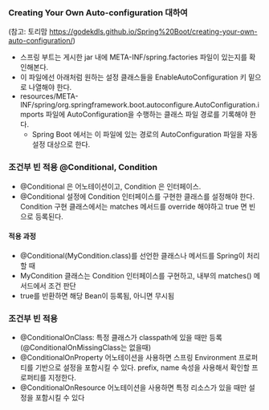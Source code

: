 ### Creating Your Own Auto-configuration 대하여
(참고: 토리맘 https://godekdls.github.io/Spring%20Boot/creating-your-own-auto-configuration/)
 * 스프링 부트는 게시한 jar 내에 META-INF/spring.factories 파일이 있는지를 확인해본다.
 * 이 파일에선 아래처럼 원하는 설정 클래스들을 EnableAutoConfiguration 키 밑으로 나열해야 한다.
 * resources/META-INF/spring/org.springframework.boot.autoconfigure.AutoConfiguration.imports 파일에 AutoConfiguration을 수행하는 클래스 파일 경로를 기록해야 한다.
    * Spring Boot 에서는 이 파일에 있는 경로의 AutoConfiguration 파일을 자동 설정 대상으로 한다.

### 조건부 빈 적용 @Conditional, Condition
 * @Conditional 은 어노테이션이고, Condition 은 인터페이스.
 * @Conditional 설정에 Condition 인터페이스를 구현한 클래스를 설정해야 한다. Condition 구현 클래스에서는 matches 메서드를 override 해야하고 true 면 빈으로 등록된다.
#### 적용 과정 
 * @Conditional(MyCondition.class)를 선언한 클래스나 메서드를 Spring이 처리할 때
 * MyCondition 클래스는 Condition 인터페이스를 구현하고, 내부의 matches() 메서드에서 조건 판단
 * true를 반환하면 해당 Bean이 등록됨, 아니면 무시됨


### 조건부 빈 적용
 * @ConditionalOnClass: 특정 클래스가 classpath에 있을 때만 등록 (@ConditionalOnMissingClass는 없을때)
 * @ConditionalOnProperty 어노테이션을 사용하면 스프링 Environment 프로퍼티를 기반으로 설정을 포함시킬 수 있다. prefix, name 속성을 사용해서 확인할 프로퍼티를 지정한다.
 * @ConditionalOnResource 어노테이션을 사용하면 특정 리소스가 있을 때만 설정을 포함시킬 수 있다
